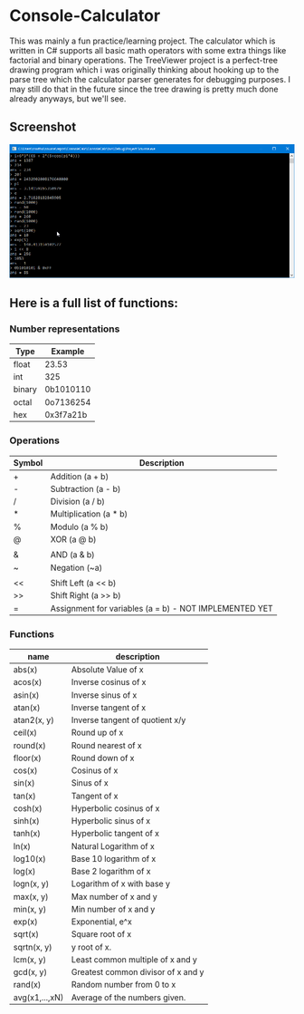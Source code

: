 # Console-Calculator
This was mainly a fun practice/learning project. The calculator which is written in C# supports all basic math operators
with some extra things like factorial and binary operations. The TreeViewer project is a perfect-tree drawing program which i was originally thinking about hooking up to the parse tree which the calculator parser generates for debugging purposes. I may still do that in the future since the tree drawing is pretty much done already anyways, but we'll see.

## Screenshot
![Screenshot](screenshot.png "Screenshot")

## Here is a full list of functions:

### Number representations

| Type   | Example   |
|-|-|
| float  | 23.53     |
| int    | 325       |
| binary | 0b1010110 |
| octal  | 0o7136254 |
| hex    | 0x3f7a21b |

### Operations

| Symbol | Description   |
| - | - |
| +  | Addition (a + b) |
| -  | Subtraction (a - b) |
| /  | Division (a / b) |
| *  | Multiplication (a * b) |
| %  | Modulo (a % b) |
| @  | XOR (a @ b) |
| |  | OR (a | b) |
| &  | AND (a & b) |
| ~  | Negation (~a) |
| ||  | Factiorial (a!) |
| << | Shift Left (a << b) |
| >> | Shift Right (a >> b) |
| =  | Assignment for variables (a = b) - NOT IMPLEMENTED YET |

### Functions

| name | description |
| - | - |
| abs(x) | Absolute Value of x |
| acos(x) | Inverse cosinus of x |
| asin(x) | Inverse sinus of x |
| atan(x)	| Inverse tangent of x |
| atan2(x, y) | Inverse tangent of quotient x/y |
| ceil(x) | Round up of x |
| round(x) | Round nearest of x |
| floor(x) | Round down of x |
| cos(x) | Cosinus of x |
| sin(x) | Sinus of x |
| tan(x) | Tangent of x |
| cosh(x) | Hyperbolic cosinus of x |
| sinh(x) | Hyperbolic sinus of x |
| tanh(x) | Hyperbolic tangent of x |
| ln(x) | Natural Logarithm of x |
| log10(x) | Base 10 logarithm of x |
| log(x) | Base 2 logarithm of x |
| logn(x, y) | Logarithm of x with base y |
| max(x, y) | Max number of x and y |
| min(x, y) | Min number of x and y |
| exp(x) | Exponential, e^x |
| sqrt(x) | Square root of x |
| sqrtn(x, y) | y root of x. |
| lcm(x, y) | Least common multiple of x and y |
| gcd(x, y) | Greatest common divisor of x and y |
| rand(x) | Random number from 0 to x |
| avg(x1,...,xN) | Average of the numbers given. |
